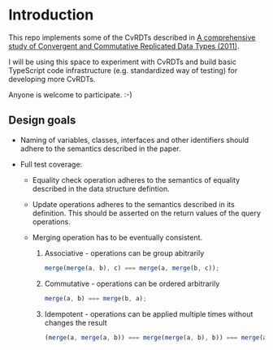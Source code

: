 # Introduction

This repo implements some of the CvRDTs described in [A comprehensive study of Convergent and
Commutative Replicated Data Types (2011)](https://hal.inria.fr/inria-00555588/).

I will be using this space to experiment with CvRDTs and build basic TypeScript code infrastructure
(e.g. standardized way of testing) for developing more CvRDTs.

Anyone is welcome to participate. :-)

## Design goals

- Naming of variables, classes, interfaces and other identifiers should adhere to the semantics
  described in the paper.

- Full test coverage:

  - Equality check operation adheres to the semantics of equality described in the data structure
    defintion.

  - Update operations adheres to the semantics described in its definition. This should be asserted
    on the return values of the query operations.

  - Merging operation has to be eventually consistent.

    1. Associative - operations can be group abitrarily

       ```ts
       merge(merge(a, b), c) === merge(a, merge(b, c));
       ```

    2. Commutative - operations can be ordered arbitrarily

       ```ts
       merge(a, b) === merge(b, a);
       ```

    3. Idempotent - operations can be applied multiple times without changes the result

       ```ts
       (merge(a, merge(a, b)) === merge(merge(a, b), b)) === merge(a, b);
       ```
